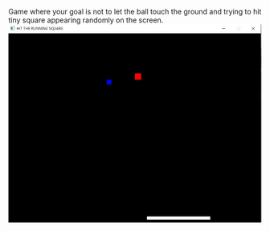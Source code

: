 Game where your goal is not to let the ball touch the ground and trying to hit tiny square appearing randomly on the screen.
<img alt="Game" src="https://github.com/teo0098/Bouncing-the-ball/blob/master/image.jpg">
